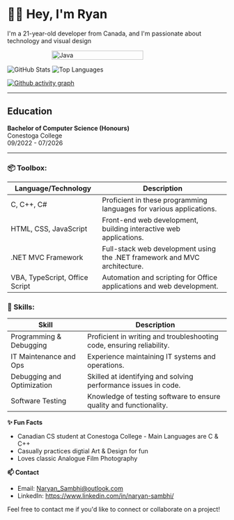 **👋🏼 Hey, I'm Ryan**
=================================================================================================

I'm a 21-year-old developer from Canada, and I'm passionate about technology and visual design

<div style="display: flex; justify-content: center; align-items: center; gap: 20px; flex-wrap: nowrap;">
  <img src="https://i.pinimg.com/originals/d3/60/f1/d360f1827f7996e9e0a3ccb6f584c848.gif" 
       alt="Java" 
       style="width:70%; max-width:300px; height:auto;" />
</div>


![GitHub Stats](https://github-readme-stats.vercel.app/api?username=NaryanSambhi_icons=true&theme=radical)
![Top Languages](https://github-readme-stats.vercel.app/api/top-langs/?username=NaryanSambhi&layout=compact&theme=dark)

[![Github activity graph](https://github-readme-activity-graph.vercel.app/graph?username=NaryanSambhi&theme=merko)](https://github.com/NaryanSambhi/github-readme-activity-graph)
  
---

## Education
**Bachelor of Computer Science (Honours)**  
Conestoga College  
09/2022 - 07/2026

---

### 📦 Toolbox:
| Language/Technology | Description                                                                 |
|---------------------|-----------------------------------------------------------------------------|
| C, C++, C#          | Proficient in these programming languages for various applications.         |
| HTML, CSS, JavaScript | Front-end web development, building interactive web applications.          |
| .NET MVC Framework   | Full-stack web development using the .NET framework and MVC architecture.   |
| VBA, TypeScript, Office Script | Automation and scripting for Office applications and web development. |

### 🔧 Skills:
| Skill                    | Description                                                           |
|--------------------------|-----------------------------------------------------------------------|
| Programming & Debugging   | Proficient in writing and troubleshooting code, ensuring reliability. |
| IT Maintenance and Ops    | Experience maintaining IT systems and operations.                    |
| Debugging and Optimization | Skilled at identifying and solving performance issues in code.       |
| Software Testing          | Knowledge of testing software to ensure quality and functionality.    |



**✨ Fun Facts**  
- Canadian CS student at Conestoga College - Main Languages are C & C++
- Casually practices digtial Art & Design for fun
- Loves classic Analogue Film Photography

**📫 Contact**  
  - Email: Naryan_Sambhi@outlook.com  
  - LinkedIn: https://www.linkedin.com/in/naryan-sambhi/

Feel free to contact me if you'd like to connect or collaborate on a project!

